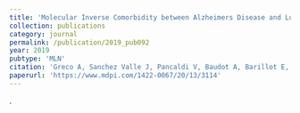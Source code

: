```yaml
---
title: 'Molecular Inverse Comorbidity between Alzheimers Disease and Lung Cancer: New Insights from Matrix Factorization'
collection: publications
category: journal
permalink: /publication/2019_pub092
year: 2019
pubtype: 'MLN'
citation: 'Greco A, Sanchez Valle J, Pancaldi V, Baudot A, Barillot E, Caselle M, Valencia A, Zinovyev A, Cantini L. <a href="https://www.mdpi.com/1422-0067/20/13/3114">Molecular Inverse Comorbidity between Alzheimers Disease and Lung Cancer: New Insights from Matrix Factorization</a>. 2019. <i>Int J Mol Sci</i> 20(13). pii: E3114.'
paperurl: 'https://www.mdpi.com/1422-0067/20/13/3114'
---
```


.






